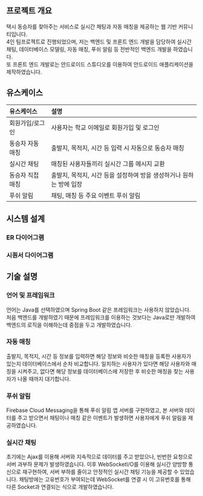## 프로젝트 개요
택시 동승자를 찾아주는 서비스로 실시간 채팅과 자동 매칭을 제공하는 웹 기반 커뮤니티입니다. <br>
4인 팀프로젝트로 진행되었으며, 저는 백엔드 및 프론트 엔드 개발을 담당하여 실시간 채팅, 데이터베이스 모델링, 자동 매칭, 푸쉬 알림 등 전반적인 백엔드 개발을 하였습니다. <br>
또 프론트 엔드 개발로는 안드로이드 스튜디오를 이용하여 안드로이드 애플리케이션을 제작하였습니다.

## 유스케이스
| 유스케이스 | 설명 |
|:--------|:----------|
| 회원가입/로그인 | 사용자는 학교 이메일로 회원가입 및 로그인 |
| 동승자 자동 매칭   | 출발지, 목적지, 시간 등 입력 시 자동으로 동승자 매칭 |
| 실시간 채팅 | 매칭된 사용자들끼리 실시간 그룹 메시지 교환 |
| 동승자 직접 매칭 | 출발지, 목적지, 시간 등을 설정하여 방을 생성하거나 원하는 방에 입장 |
| 푸쉬 알림 | 채팅, 매칭 등 주요 이벤트 푸쉬 알림 |

## 시스템 설계
### ER 다이어그램
### 시퀀서 다이어그램

## 기술 설명
### 언어 및 프레임워크
언어는 Java를 선택하였으며 Spring Boot 같은 프레임워크는 사용하지 않았습니다. 처음 백엔드를 개발하였기 때문에 프레임워크를 이용하는 것보다는 Java로만 개발하여 백엔드의 로직을 이해하는데
중점을 두고 개발하였습니다. 
### 자동 매칭
출발지, 목적지, 시간 등 정보를 입력하면 해당 정보와 비슷한 매칭을 등록한 사용자가 있는지 데이터베이스에서 순차 비교합니다. 
일치하는 사용자가 있다면 해당 사용자와 매칭을 시켜주고, 없다면 해당 정보를 데이터베이스에 저장한 후 비슷한 매칭을 찾는 사용자가 나올 때까지 대기합니다.
### 푸쉬 알림
Firebase Cloud Messaging을 통해 푸쉬 알림 앱 서버를 구현하였고, 본 서버와 데이터를 주고 받으면서 채팅이나 매칭 같은 이벤트가 발생하면 사용자에게 푸쉬 알림을 제공하였습니다. 
### 실시간 채팅
초기에는 Ajax를 이용해 서버와 지속적으로 데이터를 주고 받았으나, 빈번한 요청으로 서버 과부하 문제가 발생하였습니다.
이후 WebSocketI/O를 이용해 실시간 양방향 통신으로 재구현하여, 서버 부하를 줄이고 안정적인 실시간 채팅 기능을 제공할 수 있었습니다.
채팅방에는 고유번호가 부여되는데 WebSocket를 연결 시 이 고유번호를 통해 다른 Socket과 연결되는 식으로 개발하였습니다.
